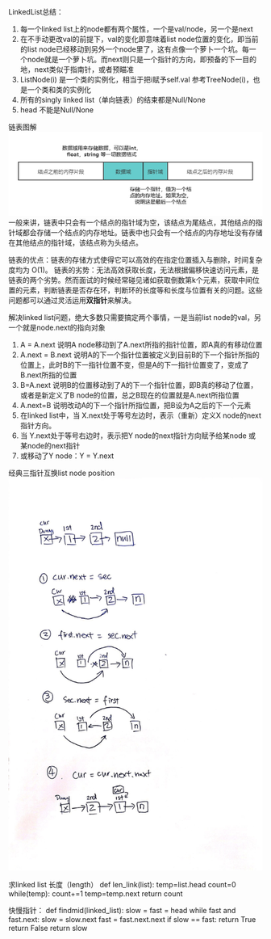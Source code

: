 LinkedList总结：

1. 每一个linked list上的node都有两个属性，一个是val/node，另一个是next
2. 在不手动更改val的前提下，val的变化即意味着list node位置的变化，即当前的list node已经移动到另外一个node里了，这有点像一个萝卜一个坑。每一个node就是一个萝卜坑。而next则只是一个指针的方向，即预备的下一目的地，next类似于指南针，或者预瞄准
3. ListNode(i) 是一个类的实例化，相当于把i赋予self.val 参考TreeNode(i)，也是一个类和类的实例化
4. 所有的singly linked list（单向链表）的结束都是Null/None
5. head 不能是Null/None

链表图解
![](2020-07-17-14-27-34.png)
一般来讲，链表中只会有一个结点的指针域为空，该结点为尾结点，其他结点的指针域都会存储一个结点的内存地址。链表中也只会有一个结点的内存地址没有存储在其他结点的指针域，该结点称为头结点。

链表的优点：链表的存储方式使得它可以高效的在指定位置插入与删除，时间复杂度均为 O(1)。
链表的劣势：无法高效获取长度，无法根据偏移快速访问元素，是链表的两个劣势。然而面试的时候经常碰见诸如获取倒数第k个元素，获取中间位置的元素，判断链表是否存在环，判断环的长度等和长度与位置有关的问题。这些问题都可以通过灵活运用**双指针**来解决。


解决linked list问题，绝大多数只需要搞定两个事情，一是当前list node的val，另一个就是node.next的指向对象
1. A = A.next 说明A node移动到了A.next所指的指针位置，即A真的有移动位置
2. A.next = B.next 说明A的下一个指针位置被定义到目前B的下一个指针所指的位置上，此时B的下一指针位置不变，但是A的下一指针位置变了，变成了B.next所指的位置
3. B=A.next 说明B的位置移动到了A的下一个指针位置，即B真的移动了位置，或者是新定义了B node的位置，总之B现在的位置就是A.next所指位置
4. A.next=B 说明改动A的下一个指针所指位置，把B设为A之后的下一个元素
5. 在linked list中，当 X.next处于等号左边时，表示（重新）定义X node的next指针方向。
6. 当 Y.next处于等号右边时，表示把Y node的next指针方向赋予给某node 或某node的next指针
7. 或移动了Y node：Y = Y.next

经典三指针互换list node position
![](2020-07-05-16-29-18.png)
   
求linked list 长度（length）
def len_link(list):
    temp=list.head
    count=0
    while(temp):
        count+=1
        temp=temp.next
    return count

快慢指针：
def findmid(linked_list):
    slow = fast = head
    while fast and fast.next:
        slow = slow.next
        fast = fast.next.next
        if slow == fast:
            return True
    return False
    return slow

